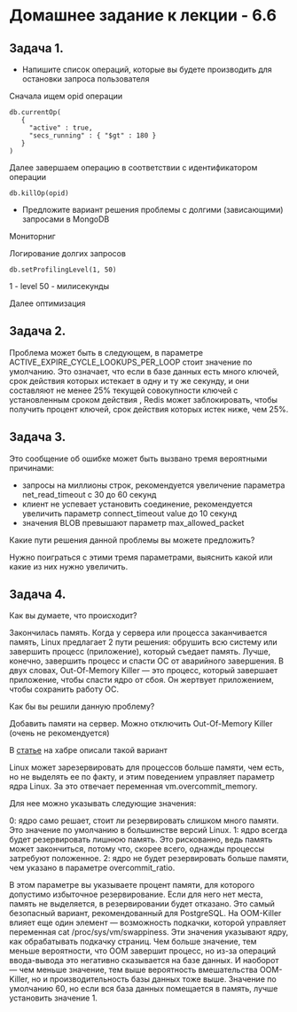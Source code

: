 # Домашнее задание к лекции - 6.6

## Задача 1.

* Напишите список операций, которые вы будете производить для остановки запроса пользователя

Сначала ищем opid операции

```
db.currentOp(
   {
     "active" : true,
     "secs_running" : { "$gt" : 180 }
   }
)
```
Далее завершаем операцию в соответствии с идентификатором операции

```
db.killOp(opid)
```

* Предложите вариант решения проблемы с долгими (зависающими) запросами в MongoDB

Мониторниг

Логирование долгих запросов

```
db.setProfilingLevel(1, 50)
```
1 - level
50 - милисекунды

Далее оптимизация

## Задача 2.

Проблема может быть в следующем, в параметре ACTIVE_EXPIRE_CYCLE_LOOKUPS_PER_LOOP стоит значение по умолчанию.
Это означает, что если в базе данных есть много ключей, срок действия которых истекает в одну и ту же секунду,
и они составляют не менее 25% текущей совокупности ключей с установленным сроком действия , Redis может заблокировать, чтобы получить процент ключей, срок действия которых истек ниже, чем 25%.

## Задача 3.

Это сообщение об ошибке может быть вызвано тремя вероятными причинами:

* запросы на миллионы строк, рекомендуется увеличение параметра net_read_timeout с 30 до 60 секунд
* клиент не успевает установить соединение, рекомендуется увеличить параметр connect_timeout value до 10 секунд
* значения BLOB превышают параметр max_allowed_packet

Какие пути решения данной проблемы вы можете предложить?

Нужно поиграться с этими тремя параметрами, выяснить какой или какие из них нужно увеличить.

## Задача 4.

Как вы думаете, что происходит?

Закончилась память. Когда у сервера или процесса заканчивается память, Linux предлагает 2 пути решения:
обрушить всю систему или завершить процесс (приложение), который съедает память. Лучше, конечно, завершить процесс и спасти ОС от аварийного завершения.
В двух словах, Out-Of-Memory Killer — это процесс, который завершает приложение, чтобы спасти ядро от сбоя. Он жертвует приложением, чтобы сохранить работу ОС.

Как бы вы решили данную проблему?

Добавить памяти на сервер.
Можно отключить Out-Of-Memory Killer (очень не рекомендуется)

В [статье](https://habr.com/ru/company/southbridge/blog/464245/) на хабре описали такой вариант

Linux может зарезервировать для процессов больше памяти, чем есть, но не выделять ее по факту, и этим поведением управляет параметр ядра Linux. За это отвечает переменная vm.overcommit_memory.


Для нее можно указывать следующие значения:


0: ядро само решает, стоит ли резервировать слишком много памяти. Это значение по умолчанию в большинстве версий Linux.
1: ядро всегда будет резервировать лишнюю память. Это рискованно, ведь память может закончиться, потому что, скорее всего, однажды процессы затребуют положенное.
2: ядро не будет резервировать больше памяти, чем указано в параметре overcommit_ratio.


В этом параметре вы указываете процент памяти, для которого допустимо избыточное резервирование. Если для него нет места, память не выделяется, в резервировании будет отказано.
Это самый безопасный вариант, рекомендованный для PostgreSQL. На OOM-Killer влияет еще один элемент — возможность подкачки, которой управляет переменная cat /proc/sys/vm/swappiness.
Эти значения указывают ядру, как обрабатывать подкачку страниц. Чем больше значение, тем меньше вероятности, что OOM завершит процесс, но из-за операций ввода-вывода это негативно сказывается на базе данных.
И наоборот — чем меньше значение, тем выше вероятность вмешательства OOM-Killer, но и производительность базы данных тоже выше.
Значение по умолчанию 60, но если вся база данных помещается в память, лучше установить значение 1.
